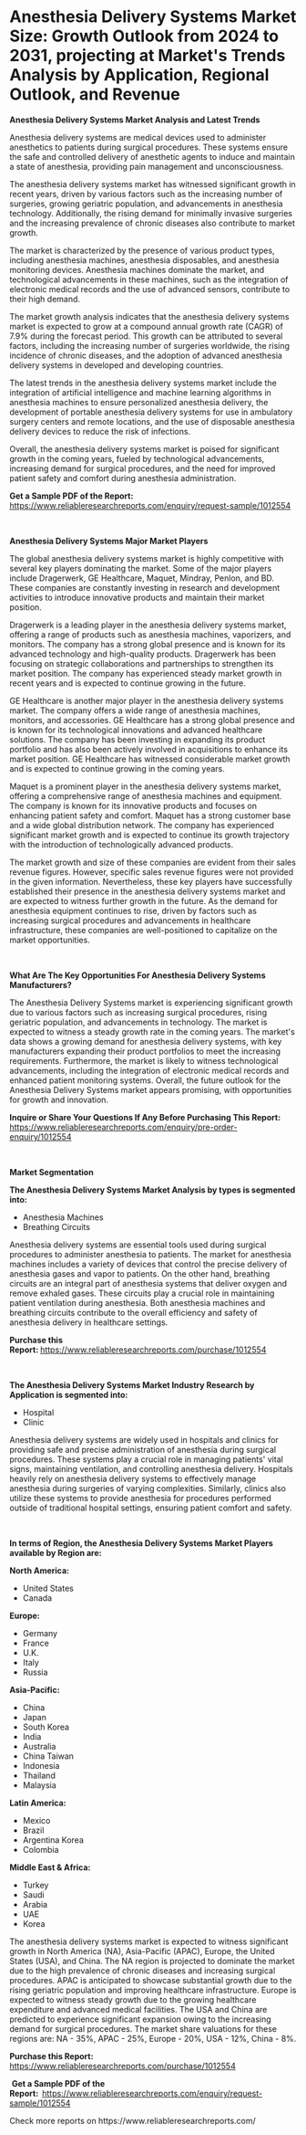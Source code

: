 <p><h1>Anesthesia Delivery Systems Market Size: Growth Outlook from 2024 to 2031, projecting at Market's Trends Analysis by Application, Regional Outlook, and Revenue</h1></p><p><strong>Anesthesia Delivery Systems Market Analysis and Latest Trends</strong></p>
<p><p>Anesthesia delivery systems are medical devices used to administer anesthetics to patients during surgical procedures. These systems ensure the safe and controlled delivery of anesthetic agents to induce and maintain a state of anesthesia, providing pain management and unconsciousness.</p><p>The anesthesia delivery systems market has witnessed significant growth in recent years, driven by various factors such as the increasing number of surgeries, growing geriatric population, and advancements in anesthesia technology. Additionally, the rising demand for minimally invasive surgeries and the increasing prevalence of chronic diseases also contribute to market growth.</p><p>The market is characterized by the presence of various product types, including anesthesia machines, anesthesia disposables, and anesthesia monitoring devices. Anesthesia machines dominate the market, and technological advancements in these machines, such as the integration of electronic medical records and the use of advanced sensors, contribute to their high demand.</p><p>The market growth analysis indicates that the anesthesia delivery systems market is expected to grow at a compound annual growth rate (CAGR) of 7.9% during the forecast period. This growth can be attributed to several factors, including the increasing number of surgeries worldwide, the rising incidence of chronic diseases, and the adoption of advanced anesthesia delivery systems in developed and developing countries.</p><p>The latest trends in the anesthesia delivery systems market include the integration of artificial intelligence and machine learning algorithms in anesthesia machines to ensure personalized anesthesia delivery, the development of portable anesthesia delivery systems for use in ambulatory surgery centers and remote locations, and the use of disposable anesthesia delivery devices to reduce the risk of infections.</p><p>Overall, the anesthesia delivery systems market is poised for significant growth in the coming years, fueled by technological advancements, increasing demand for surgical procedures, and the need for improved patient safety and comfort during anesthesia administration.</p></p>
<p><strong>Get a Sample PDF of the Report:&nbsp;</strong> <a href="https://www.reliableresearchreports.com/enquiry/request-sample/1012554">https://www.reliableresearchreports.com/enquiry/request-sample/1012554</a></p>
<p>&nbsp;</p>
<p><strong>Anesthesia Delivery Systems Major Market Players</strong></p>
<p><p>The global anesthesia delivery systems market is highly competitive with several key players dominating the market. Some of the major players include Dragerwerk, GE Healthcare, Maquet, Mindray, Penlon, and BD. These companies are constantly investing in research and development activities to introduce innovative products and maintain their market position.</p><p>Dragerwerk is a leading player in the anesthesia delivery systems market, offering a range of products such as anesthesia machines, vaporizers, and monitors. The company has a strong global presence and is known for its advanced technology and high-quality products. Dragerwerk has been focusing on strategic collaborations and partnerships to strengthen its market position. The company has experienced steady market growth in recent years and is expected to continue growing in the future.</p><p>GE Healthcare is another major player in the anesthesia delivery systems market. The company offers a wide range of anesthesia machines, monitors, and accessories. GE Healthcare has a strong global presence and is known for its technological innovations and advanced healthcare solutions. The company has been investing in expanding its product portfolio and has also been actively involved in acquisitions to enhance its market position. GE Healthcare has witnessed considerable market growth and is expected to continue growing in the coming years.</p><p>Maquet is a prominent player in the anesthesia delivery systems market, offering a comprehensive range of anesthesia machines and equipment. The company is known for its innovative products and focuses on enhancing patient safety and comfort. Maquet has a strong customer base and a wide global distribution network. The company has experienced significant market growth and is expected to continue its growth trajectory with the introduction of technologically advanced products.</p><p>The market growth and size of these companies are evident from their sales revenue figures. However, specific sales revenue figures were not provided in the given information. Nevertheless, these key players have successfully established their presence in the anesthesia delivery systems market and are expected to witness further growth in the future. As the demand for anesthesia equipment continues to rise, driven by factors such as increasing surgical procedures and advancements in healthcare infrastructure, these companies are well-positioned to capitalize on the market opportunities.</p></p>
<p>&nbsp;</p>
<p><strong>What Are The Key Opportunities For Anesthesia Delivery Systems Manufacturers?</strong></p>
<p><p>The Anesthesia Delivery Systems market is experiencing significant growth due to various factors such as increasing surgical procedures, rising geriatric population, and advancements in technology. The market is expected to witness a steady growth rate in the coming years. The market's data shows a growing demand for anesthesia delivery systems, with key manufacturers expanding their product portfolios to meet the increasing requirements. Furthermore, the market is likely to witness technological advancements, including the integration of electronic medical records and enhanced patient monitoring systems. Overall, the future outlook for the Anesthesia Delivery Systems market appears promising, with opportunities for growth and innovation.</p></p>
<p><strong>Inquire or Share Your Questions If Any Before Purchasing This Report:</strong> <a href="https://www.reliableresearchreports.com/enquiry/pre-order-enquiry/1012554">https://www.reliableresearchreports.com/enquiry/pre-order-enquiry/1012554</a></p>
<p>&nbsp;</p>
<p><strong>Market Segmentation</strong></p>
<p><strong>The Anesthesia Delivery Systems Market Analysis by types is segmented into:</strong></p>
<p><ul><li>Anesthesia Machines</li><li>Breathing Circuits</li></ul></p>
<p><p>Anesthesia delivery systems are essential tools used during surgical procedures to administer anesthesia to patients. The market for anesthesia machines includes a variety of devices that control the precise delivery of anesthesia gases and vapor to patients. On the other hand, breathing circuits are an integral part of anesthesia systems that deliver oxygen and remove exhaled gases. These circuits play a crucial role in maintaining patient ventilation during anesthesia. Both anesthesia machines and breathing circuits contribute to the overall efficiency and safety of anesthesia delivery in healthcare settings.</p></p>
<p><strong>Purchase this Report:&nbsp;</strong><a href="https://www.reliableresearchreports.com/purchase/1012554">https://www.reliableresearchreports.com/purchase/1012554</a></p>
<p>&nbsp;</p>
<p><strong>The Anesthesia Delivery Systems Market Industry Research by Application is segmented into:</strong></p>
<p><ul><li>Hospital</li><li>Clinic</li></ul></p>
<p><p>Anesthesia delivery systems are widely used in hospitals and clinics for providing safe and precise administration of anesthesia during surgical procedures. These systems play a crucial role in managing patients' vital signs, maintaining ventilation, and controlling anesthesia delivery. Hospitals heavily rely on anesthesia delivery systems to effectively manage anesthesia during surgeries of varying complexities. Similarly, clinics also utilize these systems to provide anesthesia for procedures performed outside of traditional hospital settings, ensuring patient comfort and safety.</p></p>
<p>&nbsp;</p>
<p><strong>In terms of Region, the Anesthesia Delivery Systems Market Players available by Region are:</strong></p>
<p>
    <p> <strong> North America: </strong>
        <ul>
            <li>United States</li>
            <li>Canada</li>
        </ul>
        </p> 
    <p> <strong> Europe: </strong>
        <ul>
            <li>Germany</li>
            <li>France</li>
            <li>U.K.</li>
            <li>Italy</li>
            <li>Russia</li>
        </ul>
        </p> 
    <p> <strong> Asia-Pacific: </strong>
        <ul>
            <li>China</li>
            <li>Japan</li>
            <li>South Korea</li>
            <li>India</li>
            <li>Australia</li>
            <li>China Taiwan</li>
            <li>Indonesia</li>
            <li>Thailand</li>
            <li>Malaysia</li>
        </ul>
        </p> 
    <p> <strong> Latin America: </strong>
        <ul>
            <li>Mexico</li>
            <li>Brazil</li>
            <li>Argentina Korea</li>
            <li>Colombia</li>
        </ul>
        </p> 
    <p> <strong> Middle East & Africa: </strong>
        <ul>
            <li>Turkey</li>
            <li>Saudi</li>
            <li>Arabia</li>
            <li>UAE</li>
            <li>Korea</li>
        </ul>
    </p>
    </p>
<p><p>The anesthesia delivery systems market is expected to witness significant growth in North America (NA), Asia-Pacific (APAC), Europe, the United States (USA), and China. The NA region is projected to dominate the market due to the high prevalence of chronic diseases and increasing surgical procedures. APAC is anticipated to showcase substantial growth due to the rising geriatric population and improving healthcare infrastructure. Europe is expected to witness steady growth due to the growing healthcare expenditure and advanced medical facilities. The USA and China are predicted to experience significant expansion owing to the increasing demand for surgical procedures. The market share valuations for these regions are: NA - 35%, APAC - 25%, Europe - 20%, USA - 12%, China - 8%.</p></p>
<p><strong>Purchase this Report: </strong><a href="https://www.reliableresearchreports.com/purchase/1012554">https://www.reliableresearchreports.com/purchase/1012554</a></p>
<p>&nbsp;<strong>Get a Sample PDF of the Report:&nbsp;&nbsp;</strong><a href="https://www.reliableresearchreports.com/enquiry/request-sample/1012554">https://www.reliableresearchreports.com/enquiry/request-sample/1012554</a></p>
<p><strong></strong></p>
<p>Check more reports on https://www.reliableresearchreports.com/</p>